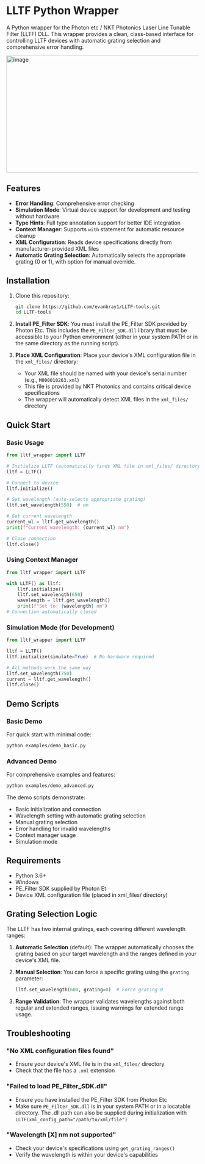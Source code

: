 # LLTF Python Wrapper

A Python wrapper for the Photon etc / NKT Photonics Laser Line Tunable Filter (LLTF) DLL. This wrapper provides a clean, class-based interface for controlling LLTF devices with automatic grating selection and comprehensive error handling.

<img width="675" height="307" alt="image" src="https://github.com/user-attachments/assets/5b5370e6-9909-4292-8afe-2ef9339fc782" />

## Features

- **Error Handling**: Comprehensive error checking
- **Simulation Mode**: Virtual device support for development and testing without hardware
- **Type Hints**: Full type annotation support for better IDE integration
- **Context Manager**: Supports `with` statement for automatic resource cleanup
- **XML Configuration**: Reads device specifications directly from manufacturer-provided XML files
- **Automatic Grating Selection**: Automatically selects the appropriate grating (0 or 1), with option for manual override.

## Installation

1. Clone this repository:
   ```bash
   git clone https://github.com/evanbray1/LLTF-tools.git
   cd LLTF-tools
   ```

2. **Install PE_Filter SDK**: You must install the PE_Filter SDK provided by Photon Etc. This includes the `PE_Filter_SDK.dll` library that must be accessible to your Python environment (either in your system PATH or in the same directory as the running script).

3. **Place XML Configuration**: Place your device's XML configuration file in the `xml_files/` directory:
   - Your XML file should be named with your device's serial number (e.g., `M000010263.xml`)
   - This file is provided by NKT Photonics and contains critical device specifications
   - The wrapper will automatically detect XML files in the `xml_files/` directory

## Quick Start

### Basic Usage

```python
from lltf_wrapper import LLTF

# Initialize LLTF (automatically finds XML file in xml_files/ directory)
lltf = LLTF()

# Connect to device
lltf.initialize()

# Set wavelength (auto-selects appropriate grating)
lltf.set_wavelength(550)  # nm

# Get current wavelength
current_wl = lltf.get_wavelength()
print(f"Current wavelength: {current_wl} nm")

# Close connection
lltf.close()
```

### Using Context Manager

```python
from lltf_wrapper import LLTF

with LLTF() as lltf:
    lltf.initialize()
    lltf.set_wavelength(650)
    wavelength = lltf.get_wavelength()
    print(f"Set to: {wavelength} nm")
# Connection automatically closed
```

### Simulation Mode (for Development)

```python
from lltf_wrapper import LLTF

lltf = LLTF()
lltf.initialize(simulate=True)  # No hardware required

# All methods work the same way
lltf.set_wavelength(750)
current = lltf.get_wavelength()
lltf.close()
```

## Demo Scripts

### Basic Demo
For quick start with minimal code:

```bash
python examples/demo_basic.py
```

### Advanced Demo
For comprehensive examples and features:

```bash
python examples/demo_advanced.py
```

The demo scripts demonstrate:
- Basic initialization and connection
- Wavelength setting with automatic grating selection
- Manual grating selection
- Error handling for invalid wavelengths
- Context manager usage
- Simulation mode

## Requirements

- Python 3.6+
- Windows
- PE_Filter SDK supplied by Photon Et
- Device XML configuration file (placed in xml_files/ directory)

## Grating Selection Logic

The LLTF has two internal gratings, each covering different wavelength ranges:

1. **Automatic Selection** (default): The wrapper automatically chooses the grating based on your target wavelength and the ranges defined in your device's XML file.

2. **Manual Selection**: You can force a specific grating using the `grating` parameter:
   ```python
   lltf.set_wavelength(600, grating=0)  # Force grating 0
   ```

3. **Range Validation**: The wrapper validates wavelengths against both regular and extended ranges, issuing warnings for extended range usage.

## Troubleshooting

### "No XML configuration files found"
- Ensure your device's XML file is in the `xml_files/` directory
- Check that the file has a `.xml` extension

### "Failed to load PE_Filter_SDK.dll"
- Ensure you have installed the PE_Filter SDK from Photon Etc
- Make sure `PE_Filter_SDK.dll` is in your system PATH or in a locatable directory. The .dll path can also be supplied during initialization with `LLTF(xml_config_path="/path/to/xml/file")`

### "Wavelength [X] nm not supported"
- Check your device's specifications using `get_grating_ranges()`
- Verify the wavelength is within your device's capabilities
